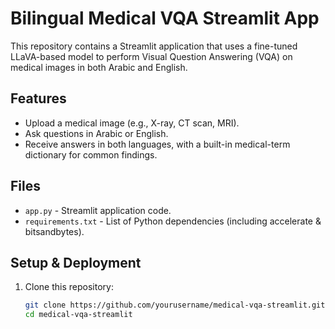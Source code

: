 # Bilingual Medical VQA Streamlit App

This repository contains a Streamlit application that uses a fine-tuned LLaVA-based model to perform Visual Question Answering (VQA) on medical images in both Arabic and English.

## Features
- Upload a medical image (e.g., X-ray, CT scan, MRI).
- Ask questions in Arabic or English.
- Receive answers in both languages, with a built-in medical-term dictionary for common findings.

## Files
- `app.py` - Streamlit application code.
- `requirements.txt` - List of Python dependencies (including accelerate & bitsandbytes).

## Setup & Deployment
1. Clone this repository:
   ```bash
   git clone https://github.com/yourusername/medical-vqa-streamlit.git
   cd medical-vqa-streamlit
